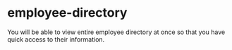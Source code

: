 # employee-directory
You will be able to view entire employee directory at once so that you have quick access to their information.
